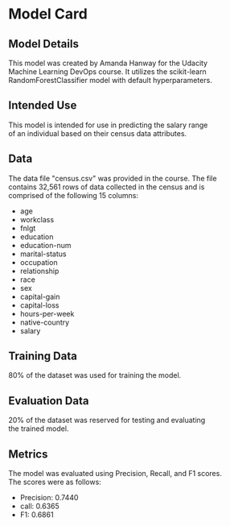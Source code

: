 # Model Card  

## Model Details  
This model was created by Amanda Hanway for the Udacity   
Machine Learning DevOps course. It utilizes the scikit-learn   
RandomForestClassifier model with default hyperparameters.  

## Intended Use  
This model is intended for use in predicting the salary range   
of an individual based on their census data attributes.  

## Data  
The data file "census.csv" was provided in the course. The file   
contains 32,561 rows of data collected in the census and is   
comprised of the following 15 columns:  
- age
- workclass
- fnlgt
- education
- education-num
- marital-status
- occupation
- relationship
- race
- sex
- capital-gain
- capital-loss
- hours-per-week
- native-country
- salary

## Training Data  
80% of the dataset was used for training the model.  

## Evaluation Data  
20% of the dataset was reserved for testing and evaluating  
the trained model.  

## Metrics  
The model was evaluated using Precision, Recall, and F1 scores.  
The scores were as follows:  
- Precision: 0.7440  
- call: 0.6365  
- F1: 0.6861  
